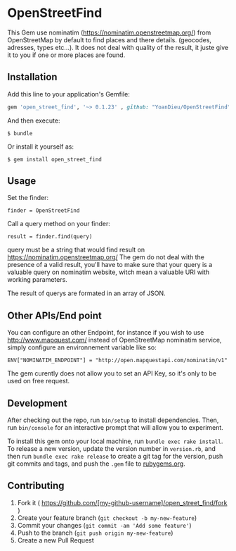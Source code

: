 # OpenStreetFind

This Gem use nominatim (https://nominatim.openstreetmap.org/) from OpenStreetMap by default to find places and there details.
(geocodes, adresses, types etc...). It does not deal with quality of the result, it juste give it to you if one or more places are found.

## Installation

Add this line to your application's Gemfile:

```ruby
gem 'open_street_find', '~> 0.1.23' , github: "YoanDieu/OpenStreetFind"
```

And then execute:

    $ bundle

Or install it yourself as:

    $ gem install open_street_find

## Usage

Set the finder:

    finder = OpenStreetFind

Call a query method on your finder:

    result = finder.find(query)

query must be a string that would find result on https://nominatim.openstreetmap.org/
The gem do not deal with the presence of a valid result, you'll have to make sure that your
query is a valuable query on nominatim website, witch mean a valuable URI with working parameters.

The result of querys are formated in an array of JSON.

## Other APIs/End point

You can configure an other Endpoint, for instance if you wish to use http://www.mapquest.com/ instead of OpenStreetMap nominatim service, simply configure an environnement variable like so:

    ENV["NOMINATIM_ENDPOINT"] = "http://open.mapquestapi.com/nominatim/v1"

The gem curently does not allow you to set an API Key, so it's only to be used on free request.

## Development

After checking out the repo, run `bin/setup` to install dependencies. Then, run `bin/console` for an interactive prompt that will allow you to experiment.

To install this gem onto your local machine, run `bundle exec rake install`. To release a new version, update the version number in `version.rb`, and then run `bundle exec rake release` to create a git tag for the version, push git commits and tags, and push the `.gem` file to [rubygems.org](https://rubygems.org).

## Contributing

1. Fork it ( https://github.com/[my-github-username]/open_street_find/fork )
2. Create your feature branch (`git checkout -b my-new-feature`)
3. Commit your changes (`git commit -am 'Add some feature'`)
4. Push to the branch (`git push origin my-new-feature`)
5. Create a new Pull Request
